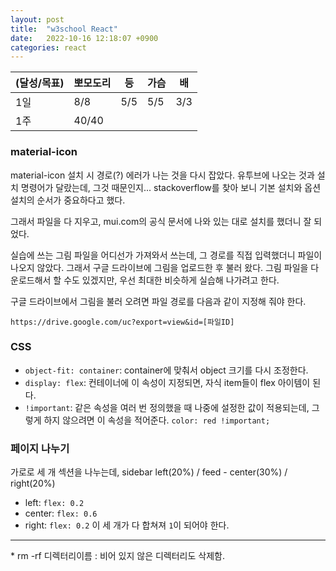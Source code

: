 ```yaml
---
layout: post
title:  "w3school React"
date:   2022-10-16 12:18:07 +0900
categories: react
---
```


| (달성/목표) | 뽀모도리  | 등   | 가슴 | 배   |
|----|-------|-----|-------|-----|
| 1일 | 8/8   | 5/5 | 5/5 | 3/3 |
| 1주 | 40/40 |     |       |


### material-icon

material-icon 설치 시 경로(?) 에러가 나는 것을 다시 잡았다. 유투브에 나오는 것과 설치 명령어가 달랐는데, 그것 때문인지... stackoverflow를 찾아 보니 기본 설치와 옵션 설치의 순서가 중요하다고 했다. 

그래서 파일을 다 지우고, mui.com의 공식 문서에 나와 있는 대로 설치를 했더니 잘 되었다.

실습에 쓰는 그림 파일을 어디선가 가져와서 쓰는데, 그 경로를 직접 입력했더니 파일이 나오지 않았다. 그래서 구글 드라이브에 그림을 업로드한 후 불러 왔다. 그림 파일을 다운로드해서 할 수도 있겠지만, 우선 최대한 비슷하게 실습해 나가려고 한다.

구글 드라이브에서 그림을 불러 오려면 파일 경로를 다음과 같이 지정해 줘야 한다.

```
https://drive.google.com/uc?export=view&id=[파일ID]
```


### CSS

* `object-fit: container`: container에 맞춰서 object 크기를 다시 조정한다.
* `display: flex`: 컨테이너에 이 속성이 지정되면, 자식 item들이 flex 아이템이 된다.
* `!important`: 같은 속성을 여러 번 정의했을 때 나중에 설정한 값이 적용되는데, 그렇게 하지 않으려면 이 속성을 적어준다. `color: red !important;`


### 페이지 나누기

가로로 세 개 섹션을 나누는데, sidebar left(20%) / feed - center(30%) / right(20%)
* left: `flex: 0.2`
* center: `flex: 0.6`
* right: `flex: 0.2`
이 세 개가 다 합쳐져 `1`이 되어야 한다.





<hr />
* rm -rf 디렉터리이름 : 비어 있지 않은 디렉터리도 삭제함.


